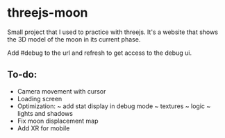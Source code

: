 # threejs-moon
Small project that I used to practice with threejs. It's a website that shows the 3D model of the moon in its current phase.

Add #debug to the url and refresh to get access to the debug ui.


## To-do:
- Camera movement with cursor
- Loading screen
- Optimization:
    ~ add stat display in debug mode
    ~ textures
    ~ logic
    ~ lights and shadows
- Fix moon displacement map
- Add XR for mobile